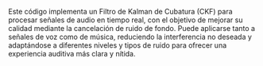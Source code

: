 Este código implementa un Filtro de Kalman de Cubatura (CKF) para procesar señales de audio en tiempo real, con el objetivo de mejorar su calidad mediante la cancelación de ruido de fondo. Puede aplicarse tanto a señales de voz como de música, reduciendo la interferencia no deseada y adaptándose a diferentes niveles y tipos de ruido para ofrecer una experiencia auditiva más clara y nítida.
